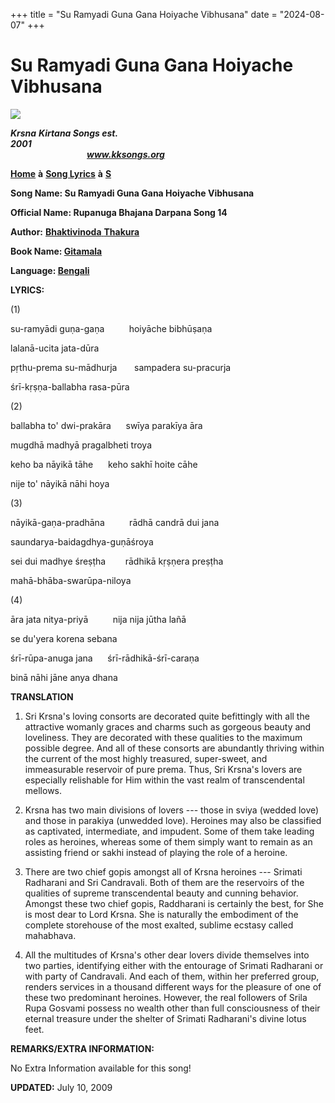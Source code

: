 +++
title = "Su Ramyadi Guna Gana Hoiyache Vibhusana"
date = "2024-08-07"
+++

# Su Ramyadi Guna Gana Hoiyache Vibhusana
**[![](http://kksongs.org/image_files/image002.jpg)](http://kksongs.org/)**

**_Krsna_** **_Kirtana Songs est. 2001_**                                                                                                                                                      **_www.kksongs.org_**

**[Home](http://kksongs.org/)** **à** **[Song Lyrics](http://kksongs.org/lyrics.html)** **à** **[S](http://kksongs.org/songs/song_s.html)**

**Song Name: Su Ramyadi Guna Gana Hoiyache Vibhusana**

**Official Name: Rupanuga Bhajana Darpana Song 14**

**Author:** [**Bhaktivinoda** **Thakura**](http://kksongs.org/authors/list/bhaktivinoda.html)

**Book Name: [Gitamala](http://kksongs.org/authors/gitamala.html)**

**Language: [Bengali](http://kksongs.org/language/list/bengali.html)**

**LYRICS:**

(1)

su-ramyādi guṇa-gaṇa          hoiyāche bibhūṣaṇa

lalanā-ucita jata-dūra

pṛthu-prema su-mādhurja       sampadera su-pracurja

śrī-kṛṣṇa-ballabha rasa-pūra

(2)

ballabha to' dwi-prakāra      swīya parakīya āra

mugdhā madhyā pragalbheti troya

keho ba nāyikā tāhe      keho sakhī hoite cāhe

nije to' nāyikā nāhi hoya

(3)

nāyikā-gaṇa-pradhāna          rādhā candrā dui jana

saundarya-baidagdhya-guṇāśroya

sei dui madhye śreṣṭha        rādhikā kṛṣṇera preṣṭha

mahā-bhāba-swarūpa-niloya

(4)

āra jata nitya-priyā          nija nija jūtha lañā

se du'yera korena sebana

śrī-rūpa-anuga jana      śrī-rādhikā-śrī-caraṇa

binā nāhi jāne anya dhana

**TRANSLATION**

1) Sri Krsna's loving consorts are decorated quite befittingly with all the attractive womanly graces and charms such as gorgeous beauty and loveliness. They are decorated with these qualities to the maximum possible degree. And all of these consorts are abundantly thriving within the current of the most highly treasured, super-sweet, and immeasurable reservoir of pure prema. Thus, Sri Krsna's lovers are especially relishable for Him within the vast realm of transcendental mellows.

2) Krsna has two main divisions of lovers --- those in sviya (wedded love) and those in parakiya (unwedded love). Heroines may also be classified as captivated, intermediate, and impudent. Some of them take leading roles as heroines, whereas some of them simply want to remain as an assisting friend or sakhi instead of playing the role of a heroine.

3) There are two chief gopis amongst all of Krsna heroines --- Srimati Radharani and Sri Candravali. Both of them are the reservoirs of the qualities of supreme transcendental beauty and cunning behavior. Amongst these two chief gopis, Raddharani is certainly the best, for She is most dear to Lord Krsna. She is naturally the embodiment of the complete storehouse of the most exalted, sublime ecstasy called mahabhava.

4) All the multitudes of Krsna's other dear lovers divide themselves into two parties, identifying either with the entourage of Srimati Radharani or with party of Candravali. And each of them, within her preferred group, renders services in a thousand different ways for the pleasure of one of these two predominant heroines. However, the real followers of Srila Rupa Gosvami possess no wealth other than full consciousness of their eternal treasure under the shelter of Srimati Radharani's divine lotus feet.

**REMARKS/EXTRA INFORMATION:**

No Extra Information available for this song!

**UPDATED:** July 10, 2009
